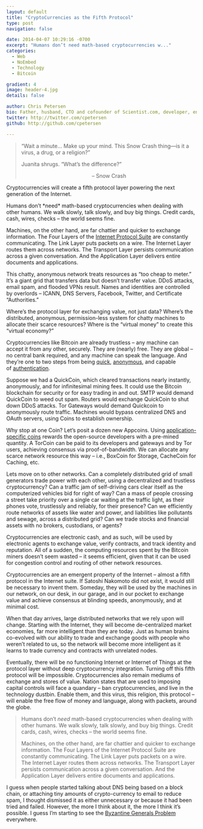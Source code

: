 ```yaml
---
layout: default
title: "CryptoCurrencies as the Fifth Protocol"
type: post
navigation: false

date: 2014-04-07 10:29:16 -0700
excerpt: "Humans don’t need math-based cryptocurrencies w..."
categories:
  - Web
  - NoEmbed
  - Technology
  - Bitcoin

gradient: 4
image: header-4.jpg
details: false

author: Chris Petersen
bio: Father, husband, CTO and cofounder of Scientist.com, developer, entrepreneur and technologist.
twitter: http://twitter.com/cpetersen
github: http://github.com/cpetersen

---
```


<blockquote><p>&#8220;Wait a minute&#8230; Make up your mind. This Snow Crash thing—is it a virus, a drug, or a religion?&#8221;</p>
<p>Juanita shrugs. &#8220;What&#8217;s the difference?&#8221;</p>
<p style="text-align:center;">&#8211; Snow Crash</p>
</blockquote>
<p>Cryptocurrencies will create a fifth protocol layer powering the next generation of the Internet.</p>
<p>Humans don&#8217;t *need* math-based cryptocurrencies when dealing with other humans. We walk slowly, talk slowly, and buy big things. Credit cards, cash, wires, checks &#8211; the world seems fine.</p>
<p>Machines, on the other hand, are far chattier and quicker to exchange information. The Four Layers of the <a href="http://en.wikipedia.org/wiki/Internet_protocol_suite">Internet Protocol Suite</a> are constantly communicating. The Link Layer puts packets on a wire. The Internet Layer routes them across networks. The Transport Layer persists communication across a given conversation. And the Application Layer delivers entire documents and applications.</p>
<p>This chatty, anonymous network treats resources as &#8220;too cheap to meter.&#8221; It&#8217;s a giant grid that transfers data but doesn&#8217;t transfer value. DDoS attacks, email spam, and flooded VPNs result. Names and identities are controlled by overlords &#8211; ICANN, DNS Servers, Facebook, Twitter, and Certificate &#8220;Authorities.&#8221;</p>
<p>Where&#8217;s the protocol layer for exchanging value, not just data? Where&#8217;s the distributed, anonymous, permission-less system for chatty machines to allocate their scarce resources? Where is the &#8220;virtual money&#8221; to create this &#8220;virtual economy?&#8221;</p>
<p>Cryptocurrencies like Bitcoin are already trustless &#8211; any machine can accept it from any other, securely. They are (nearly) free. They are global &#8211; no central bank required, and any machine can speak the language. And they&#8217;re one to two steps from being <a href="http://www.fastcoin.ca/">quick</a>, <a href="http://zerocoin.org/">anonymous</a>, and capable of <a href="https://www.namecoin.org/">authentication</a>.</p>
<p>Suppose we had a QuickCoin, which cleared transactions nearly instantly, anonymously, and for infinitesimal mining fees. It could use the Bitcoin blockchain for security or for easy trading in and out. SMTP would demand QuickCoin to weed out spam. Routers would exchange QuickCoin to shut down DDoS attacks. Tor Gateways would demand Quickcoin to anonymously route traffic. Machines would bypass centralized DNS and OAuth servers, using Coins to establish ownership.</p>
<p>Why stop at one Coin? Let&#8217;s posit a dozen new Appcoins. Using <a href="http://startupboy.com/2014/03/09/the-bitcoin-model-for-crowdfunding/">application-specific coins</a> rewards the open-source developers with a pre-mined quantity. A TorCoin can be paid to its developers and gateways and by Tor users, achieving consensus via proof-of-bandwidth. We can allocate any scarce network resource this way &#8211; i.e., BoxCoin for Storage, CacheCoin for Caching, etc.</p>
<p>Lets move on to other networks. Can a completely distributed grid of small generators trade power with each other, using a decentralized and trustless cryptocurrency? Can a traffic jam of self-driving cars clear itself as the computerized vehicles bid for right of way? Can a mass of people crossing a street take priority over a single car waiting at the traffic light, as their phones vote, trustlessly and reliably, for their presence? Can we efficiently route networks of assets like water and power, and liabilities like pollutants and sewage, across a distributed grid? Can we trade stocks and financial assets with no brokers, custodians, or agents?</p>
<p>Cryptocurrencies are electronic cash, and as such, will be used by electronic agents to exchange value, verify contracts, and track identity and reputation. All of a sudden, the computing resources spent by the Bitcoin miners doesn&#8217;t seem wasted &#8211; it seems efficient, given that it can be used for congestion control and routing of other network resources.</p>
<p>Cryptocurrencies are an emergent property of the Internet &#8211; almost a fifth protocol in the Internet suite. If Satoshi Nakomoto did not exist, it would still be necessary to invent them. Someday, they will be used by the machines in our network, on our desk, in our garage, and in our pocket to exchange value and achieve consensus at blinding speeds, anonymously, and at minimal cost.</p>
<p>When that day arrives, large distributed networks that we rely upon will change. Starting with the Internet, they will become de-centralized market economies, far more intelligent than they are today. Just as human brains co-evolved with our ability to trade and exchange goods with people who weren&#8217;t related to us, so the network will become more intelligent as it learns to trade currency and contracts with unrelated nodes.</p>
<p>Eventually, there will be no functioning Internet or Internet of Things at the protocol layer without deep cryptocurrency integration. Turning off this fifth protocol will be impossible. Cryptocurrencies also remain mediums of exchange and stores of value. Nation states that are used to imposing capital controls will face a quandary &#8211; ban cryptocurrencies, and live in the technology dustbin. Enable them, and this virus, this religion, this protocol &#8211; will enable the free flow of money and language, along with packets, around the globe.</p>



 > Humans don’t *need* math-based cryptocurrencies when dealing with other humans. We walk slowly, talk slowly, and buy big things. Credit cards, cash, wires, checks – the world seems fine. 
 > 
 >  Machines, on the other hand, are far chattier and quicker to exchange information. The Four Layers of the Internet Protocol Suite are constantly communicating. The Link Layer puts packets on a wire. The Internet Layer routes them across networks. The Transport Layer persists communication across a given conversation. And the Application Layer delivers entire documents and applications. 

 I guess when people started talking about DNS being based on a block chain, or attaching tiny amounts of crypto-currency to email to reduce spam, I thought dismissed it as either unnecessary or because it had been tried and failed. However, the more I think about it, the more I think it’s possible. I guess I’m starting to see the  [Byzantine Generals Problem](http://en.wikipedia.org/wiki/Byzantine_fault_tolerance)  everywhere. 
